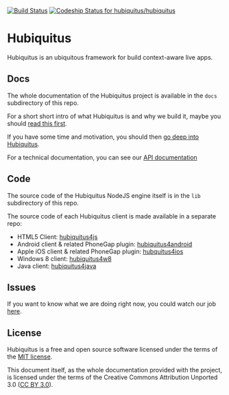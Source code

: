 [![Build Status](https://travis-ci.org/hubiquitus/hubiquitus.png?branch=master)](https://travis-ci.org/hubiquitus/hubiquitus)
[ ![Codeship Status for hubiquitus/hubiquitus](https://www.codeship.io/projects/578f2140-221e-0131-b1dd-367582afe13d/status?branch=master)](https://www.codeship.io/projects/8688)

# Hubiquitus 

Hubiquitus is an ubiquitous framework for build context-aware live apps.

## Docs

The whole documentation of the Hubiquitus project is available in the `docs` subdirectory of this repo.

For a short short intro of what Hubiquitus is and why we build it, maybe you should [read this first](https://github.com/hubiquitus/hubiquitus/blob/master/docs/Introduction.md).

If you have some time and motivation, you should then [go deep into Hubiquitus](https://github.com/hubiquitus/hubiquitus/blob/master/docs/Reference.md).

For a technical documentation, you can see our [API documentation](http://coffeedoc.info/github/hubiquitus/hubiquitus/master/)

## Code

The source code of the Hubiquitus NodeJS engine itself is in the `lib` subdirectory of this repo.

The source code of each Hubiquitus client is made available in a separate repo: 

* HTML5 Client: [hubiquitus4js](https://github.com/hubiquitus/hubiquitus4js)
* Android client & related PhoneGap plugin: [hubiquitus4android](https://github.com/hubiquitus/hubiquitus4android)
* Apple iOS client & related PhoneGap plugin: [hubquitus4ios](https://github.com/hubiquitus/hubiquitus4ios)
* Windows 8 client: [hubiquitus4w8](https://github.com/hubiquitus/hubiquitus4w8) 
* Java client: [hubiquitus4java](https://github.com/hubiquitus/hubiquitus4java) 

## Issues

If you want to know what we are doing right now, you could watch our job [here](http://hubiquitus.atlassian.net/).

## License

Hubiquitus is a free and open source software licensed under the terms of the [MIT license](http://opensource.org/licenses/MIT). 

This document itself, as the whole documentation provided with the project, is licensed under the terms of the Creative Commons Attribution Unported 3.0 ([CC BY 3.0](http://creativecommons.org/licenses/by/3.0/)).
